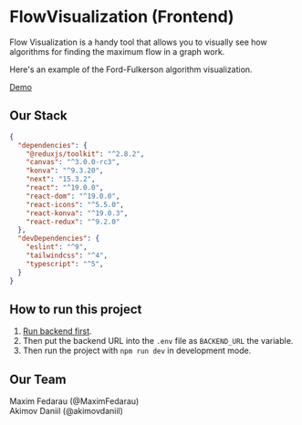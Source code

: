 # FlowVisualization (Frontend)

Flow Visualization is a handy tool that allows you to visually see how algorithms for finding the maximum flow in a graph work.

Here's an example of the Ford-Fulkerson algorithm visualization.

[Demo](https://github.com/user-attachments/assets/2466e011-3c8c-40a7-90a5-d6954d40973c)

## Our Stack

```json
{
  "dependencies": {
    "@reduxjs/toolkit": "^2.8.2",
    "canvas": "^3.0.0-rc3",
    "konva": "^9.3.20",
    "next": "15.3.2",
    "react": "^19.0.0",
    "react-dom": "^19.0.0",
    "react-icons": "^5.5.0",
    "react-konva": "^19.0.3",
    "react-redux": "^9.2.0"
  },
  "devDependencies": {
    "eslint": "^9",
    "tailwindcss": "^4",
    "typescript": "^5",
  }
}
```
## How to run this project

1) [Run backend first](https://github.com/MaximFedarau/FlowVisualization-Back).
2) Then put the backend URL into the `.env` file as `BACKEND_URL` the variable.
3) Then run the project with `npm run dev` in development mode.

## Our Team

Maxim Fedarau (@MaximFedarau) <br/>
Akimov Daniil (@akimovdaniil)
